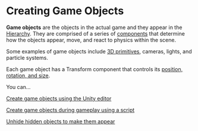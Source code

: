 # Creating Game Objects

**Game objects** are the objects in the actual game and they appear in the [Hierarchy](../../the-unity-interface/the-tabs/hierarchy-tab.md). They are comprised of a series of [components](../create-scripts/) that determine how the objects appear, move, and react to physics within the scene.

Some examples of game objects include [3D primitives](3d-primitives.md), cameras, lights, and particle systems.

Each game object has a Transform component that controls its [position, rotation, and size](../../translate-rotate-and-scale/intro-to-transforms.md).

You can...

[Create game objects using the Unity editor](editor-creating-game-objects.md)

[Create game objects during gameplay using a script](spawning-objects.md)

[Unhide hidden objects to make them appear](unhiding-objects.md)
